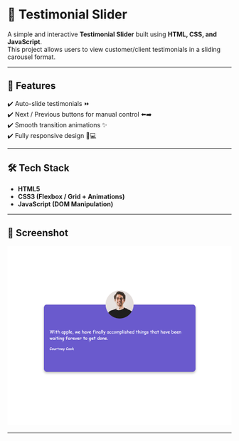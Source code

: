 # 💬 Testimonial Slider  

A simple and interactive **Testimonial Slider** built using **HTML, CSS, and JavaScript**.  
This project allows users to view customer/client testimonials in a sliding carousel format.  

---

## 🚀 Features  

✔️ Auto-slide testimonials ⏩  
✔️ Next / Previous buttons for manual control ⬅️➡️  
✔️ Smooth transition animations ✨  
✔️ Fully responsive design 📱💻  

---

## 🛠️ Tech Stack  

- **HTML5**  
- **CSS3 (Flexbox / Grid + Animations)**  
- **JavaScript (DOM Manipulation)**  

---

## 📸 Screenshot  

![Testimonial Slider Screenshot](TestimonialSlider/Screenshot.png)  
 

---
